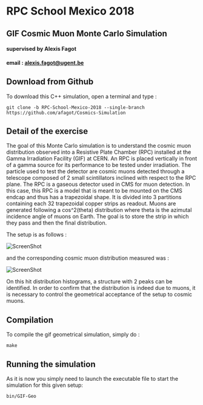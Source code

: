 # RPC School Mexico 2018
## GIF Cosmic Muon Monte Carlo Simulation
#### supervised by Alexis Fagot
#### email : alexis.fagot@ugent.be

## Download from Github

To download this C++ simulation, open a terminal and type :

    git clone -b RPC-School-Mexico-2018 --single-branch https://github.com/afagot/Cosmics-Simulation

## Detail of the exercise

The goal of this Monte Carlo simulation is to understand the cosmic muon distribution observed into a Resistive Plate Chamber (RPC) installed at the Gamma Irradiation Facility (GIF) at CERN. An RPC is placed vertically in front of a gamma source for its performance to be tested under irradiation.
The particle used to test the detector are cosmic muons detected through a telescope composed of 2 small scintillators inclined with respect to the RPC plane.
The RPC is a gaseous detector used in CMS for muon detection. In this case, this RPC is a model that is meant to be mounted on the CMS endcap and thus has a trapezoidal shape.
It is divided into 3 partitions containing each 32 trapezoidal copper strips as readout.
Muons are generated following a cos^2(theta) distribution where theta is the azimutal incidence angle of muons on Earth.
The goal is to store the strip in which they pass and then the final distribution.

The setup is as follows :

![ScreenShot](https://raw.github.com/afagot/Cosmics-Simulation/RPC-School-Mexico-2018/img/Setup.jpg)

and the corresponding cosmic muon distribution measured was :

![ScreenShot](https://raw.github.com/afagot/Cosmics-Simulation/RPC-School-Mexico-2018/img/Distribution.jpg)

On this hit distribution histograms, a structure with 2 peaks can be identified. In order to confirm that the distribution is indeed due to muons, it is necessary to control the geometrical acceptance of the setup to cosmic muons.

## Compilation

To compile the gif geometrical simulation, simply do :

    make

## Running the simulation

As it is now you simply need to launch the executable file to start the simulation for this given setup:

    bin/GIF-Geo
